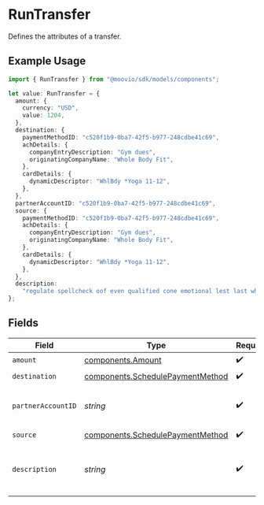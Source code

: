 # RunTransfer

Defines the attributes of a transfer.

## Example Usage

```typescript
import { RunTransfer } from "@moovio/sdk/models/components";

let value: RunTransfer = {
  amount: {
    currency: "USD",
    value: 1204,
  },
  destination: {
    paymentMethodID: "c520f1b9-0ba7-42f5-b977-248cdbe41c69",
    achDetails: {
      companyEntryDescription: "Gym dues",
      originatingCompanyName: "Whole Body Fit",
    },
    cardDetails: {
      dynamicDescriptor: "WhlBdy *Yoga 11-12",
    },
  },
  partnerAccountID: "c520f1b9-0ba7-42f5-b977-248cdbe41c69",
  source: {
    paymentMethodID: "c520f1b9-0ba7-42f5-b977-248cdbe41c69",
    achDetails: {
      companyEntryDescription: "Gym dues",
      originatingCompanyName: "Whole Body Fit",
    },
    cardDetails: {
      dynamicDescriptor: "WhlBdy *Yoga 11-12",
    },
  },
  description:
    "regulate spellcheck oof even qualified cone emotional lest last whereas",
};
```

## Fields

| Field                                                                                | Type                                                                                 | Required                                                                             | Description                                                                          | Example                                                                              |
| ------------------------------------------------------------------------------------ | ------------------------------------------------------------------------------------ | ------------------------------------------------------------------------------------ | ------------------------------------------------------------------------------------ | ------------------------------------------------------------------------------------ |
| `amount`                                                                             | [components.Amount](../../models/components/amount.md)                               | :heavy_check_mark:                                                                   | N/A                                                                                  |                                                                                      |
| `destination`                                                                        | [components.SchedulePaymentMethod](../../models/components/schedulepaymentmethod.md) | :heavy_check_mark:                                                                   | N/A                                                                                  |                                                                                      |
| `partnerAccountID`                                                                   | *string*                                                                             | :heavy_check_mark:                                                                   | N/A                                                                                  | c520f1b9-0ba7-42f5-b977-248cdbe41c69                                                 |
| `source`                                                                             | [components.SchedulePaymentMethod](../../models/components/schedulepaymentmethod.md) | :heavy_check_mark:                                                                   | N/A                                                                                  |                                                                                      |
| `description`                                                                        | *string*                                                                             | :heavy_check_mark:                                                                   | Simple description to place on the transfer.                                         |                                                                                      |